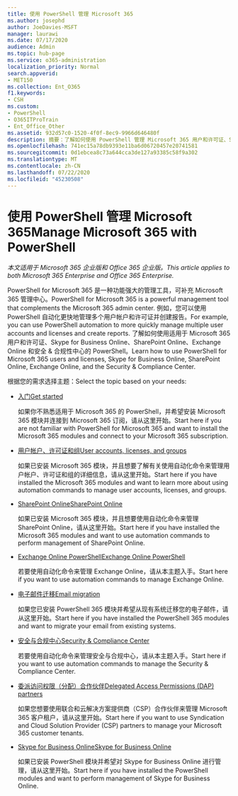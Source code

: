 ```yaml
---
title: 使用 PowerShell 管理 Microsoft 365
ms.author: josephd
author: JoeDavies-MSFT
manager: laurawi
ms.date: 07/17/2020
audience: Admin
ms.topic: hub-page
ms.service: o365-administration
localization_priority: Normal
search.appverid:
- MET150
ms.collection: Ent_O365
f1.keywords:
- CSH
ms.custom:
- PowerShell
- O365ITProTrain
- Ent_Office_Other
ms.assetid: 932d57c0-1520-4f0f-8ec9-9966d646480f
description: 摘要：了解如何使用 PowerShell 管理 Microsoft 365 用户和许可证、Skype for Business Online、SharePoint Online、Exchange Online 和安全 & 合规性中心。
ms.openlocfilehash: 741ec15a78db9393e11ba6d06720457e20741581
ms.sourcegitcommit: 0d1ebcea8c73a644cca3de127a93385c58f9a302
ms.translationtype: MT
ms.contentlocale: zh-CN
ms.lasthandoff: 07/22/2020
ms.locfileid: "45230508"
---
```

# <a name="manage-microsoft-365-with-powershell"></a><span data-ttu-id="be01b-103">使用 PowerShell 管理 Microsoft 365</span><span class="sxs-lookup"><span data-stu-id="be01b-103">Manage Microsoft 365 with PowerShell</span></span>

<span data-ttu-id="be01b-104">*本文适用于 Microsoft 365 企业版和 Office 365 企业版。*</span><span class="sxs-lookup"><span data-stu-id="be01b-104">*This article applies to both Microsoft 365 Enterprise and Office 365 Enterprise.*</span></span>

<span data-ttu-id="be01b-105">PowerShell for Microsoft 365 是一种功能强大的管理工具，可补充 Microsoft 365 管理中心。</span><span class="sxs-lookup"><span data-stu-id="be01b-105">PowerShell for Microsoft 365 is a powerful management tool that complements the Microsoft 365 admin center.</span></span> <span data-ttu-id="be01b-106">例如，您可以使用 PowerShell 自动化更快地管理多个用户帐户和许可证并创建报告。</span><span class="sxs-lookup"><span data-stu-id="be01b-106">For example, you can use PowerShell automation to more quickly manage multiple user accounts and licenses and create reports.</span></span> <span data-ttu-id="be01b-107">了解如何使用适用于 Microsoft 365 用户和许可证、Skype for Business Online、SharePoint Online、Exchange Online 和安全 & 合规性中心的 PowerShell。</span><span class="sxs-lookup"><span data-stu-id="be01b-107">Learn how to use PowerShell for Microsoft 365 users and licenses, Skype for Business Online, SharePoint Online, Exchange Online, and the Security & Compliance Center.</span></span>
  
<span data-ttu-id="be01b-108">根据您的需求选择主题：</span><span class="sxs-lookup"><span data-stu-id="be01b-108">Select the topic based on your needs:</span></span>
  
- [<span data-ttu-id="be01b-109">入门</span><span class="sxs-lookup"><span data-stu-id="be01b-109">Get started</span></span>](getting-started-with-office-365-powershell.md)

    <span data-ttu-id="be01b-110">如果你不熟悉适用于 Microsoft 365 的 PowerShell，并希望安装 Microsoft 365 模块并连接到 Microsoft 365 订阅，请从这里开始。</span><span class="sxs-lookup"><span data-stu-id="be01b-110">Start here if you are not familiar with PowerShell for Microsoft 365 and want to install the Microsoft 365 modules and connect to your Microsoft 365 subscription.</span></span>

- [<span data-ttu-id="be01b-111">用户帐户、许可证和组</span><span class="sxs-lookup"><span data-stu-id="be01b-111">User accounts, licenses, and groups</span></span>](manage-user-accounts-and-licenses-with-office-365-powershell.md)

    <span data-ttu-id="be01b-112">如果已安装 Microsoft 365 模块，并且想要了解有关使用自动化命令来管理用户帐户、许可证和组的详细信息，请从这里开始。</span><span class="sxs-lookup"><span data-stu-id="be01b-112">Start here if you have installed the Microsoft 365 modules and want to learn more about using automation commands to manage user accounts, licenses, and groups.</span></span>

- [<span data-ttu-id="be01b-113">SharePoint Online</span><span class="sxs-lookup"><span data-stu-id="be01b-113">SharePoint Online</span></span>](https://docs.microsoft.com/office365/enterprise/powershell/manage-sharepoint-online-with-office-365-powershell)

    <span data-ttu-id="be01b-114">如果已安装 Microsoft 365 模块，并且想要使用自动化命令来管理 SharePoint Online，请从这里开始。</span><span class="sxs-lookup"><span data-stu-id="be01b-114">Start here if you have installed the Microsoft 365 modules and want to use automation commands to perform management of SharePoint Online.</span></span>

- [<span data-ttu-id="be01b-115">Exchange Online PowerShell</span><span class="sxs-lookup"><span data-stu-id="be01b-115">Exchange Online PowerShell</span></span>](https://docs.microsoft.com/powershell/exchange/exchange-online/exchange-online-powershell)

    <span data-ttu-id="be01b-116">若要使用自动化命令来管理 Exchange Online，请从本主题入手。</span><span class="sxs-lookup"><span data-stu-id="be01b-116">Start here if you want to use automation commands to manage Exchange Online.</span></span>

- [<span data-ttu-id="be01b-117">电子邮件迁移</span><span class="sxs-lookup"><span data-stu-id="be01b-117">Email migration</span></span>](use-powershell-for-email-migration-to-office-365.md)

    <span data-ttu-id="be01b-118">如果您已安装 PowerShell 365 模块并希望从现有系统迁移您的电子邮件，请从这里开始。</span><span class="sxs-lookup"><span data-stu-id="be01b-118">Start here if you have installed the PowerShell 365 modules and want to migrate your email from existing systems.</span></span>

- [<span data-ttu-id="be01b-119">安全与合规中心</span><span class="sxs-lookup"><span data-stu-id="be01b-119">Security & Compliance Center</span></span>](https://docs.microsoft.com/powershell/exchange/office-365-scc/office-365-scc-powershell)

    <span data-ttu-id="be01b-120">若要使用自动化命令来管理安全与合规中心，请从本主题入手。</span><span class="sxs-lookup"><span data-stu-id="be01b-120">Start here if you want to use automation commands to manage the Security & Compliance Center.</span></span>

- [<span data-ttu-id="be01b-121">委派访问权限（分配）合作伙伴</span><span class="sxs-lookup"><span data-stu-id="be01b-121">Delegated Access Permissions (DAP) partners</span></span>](manage-office-365-with-windows-powershell-for-delegated-access-permissions-dap-p.md)

    <span data-ttu-id="be01b-122">如果您想要使用联合和云解决方案提供商（CSP）合作伙伴来管理 Microsoft 365 客户租户，请从这里开始。</span><span class="sxs-lookup"><span data-stu-id="be01b-122">Start here if you want to use Syndication and Cloud Solution Provider (CSP) partners to manage your Microsoft 365 customer tenants.</span></span>

- [<span data-ttu-id="be01b-123">Skype for Business Online</span><span class="sxs-lookup"><span data-stu-id="be01b-123">Skype for Business Online</span></span>](manage-skype-for-business-online-with-office-365-powershell.md)

    <span data-ttu-id="be01b-124">如果已安装 PowerShell 模块并希望对 Skype for Business Online 进行管理，请从这里开始。</span><span class="sxs-lookup"><span data-stu-id="be01b-124">Start here if you have installed the PowerShell modules and want to perform management of Skype for Business Online.</span></span>
